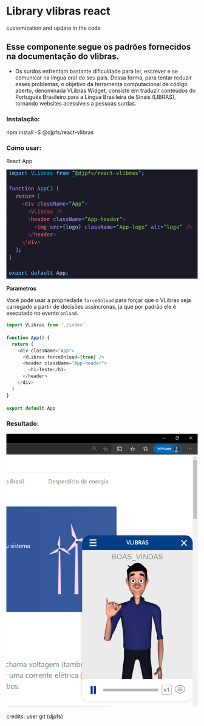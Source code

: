 # Library vlibras react

customization and update in the code

## Esse componente segue os padrões fornecidos na documentação do vlibras.

* Os surdos enfrentam bastante dificuldade para ler, escrever e se comunicar na língua oral do seu país. Dessa forma, para tentar reduzir esses problemas, o objetivo da ferramenta computacional de código aberto, denominada VLibras Widget, consiste em traduzir conteúdos do Português Brasileiro para a Língua Brasileira de Sinais (LIBRAS), tornando websites acessíveis a pessoas surdas.

### Instalação:
npm install -S @djpfs/react-vlibras


### Como usar:

React App

<img alt='imgtutorial' src='https://github.com/djpfs/react-vlibras/raw/main/public/assets/react.png'>

**Parametros**

Você pode usar a propriedade `forceOnload` para forçar que o VLibras seja carregado a partir de decisões assíncronas, ja que por padrão ele é executado no evento `onload`.

```typescript
import VLibras from './index'

function App() {
  return (
    <div className="App">
      <VLibras forceOnload={true} />
      <header className="App-header">
        <h1>Teste</h1>
      </header>
    </div>
  )
}

export default App
```

### Resultado:

<img alt='imgresutado' src='https://github.com/djpfs/react-vlibras/raw/main/public/assets/result2.png'>


credits: user git (djpfs)




